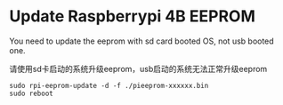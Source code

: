 # Update Raspberrypi 4B EEPROM

You need to update the eeprom with sd card booted OS, not usb booted one.

请使用sd卡启动的系统升级eeprom，usb启动的系统无法正常升级eeprom
```
sudo rpi-eeprom-update -d -f ./pieeprom-xxxxxx.bin
sudo reboot
```
